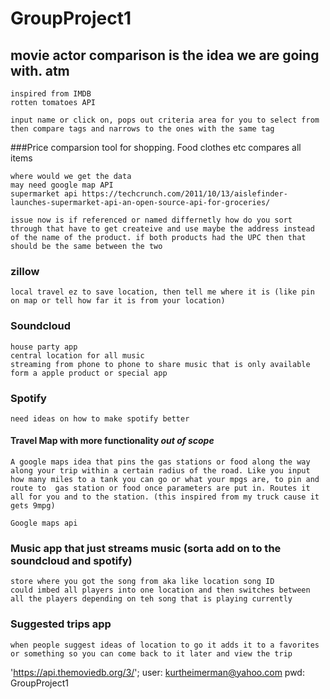 # GroupProject1


## movie actor comparison is the idea we are going with. atm
 
    inspired from IMDB
    rotten tomatoes API
 
    input name or click on, pops out criteria area for you to select from 
    then compare tags and narrows to the ones with the same tag




###Price comparsion tool for shopping. Food clothes etc compares all items

    where would we get the data
    may need google map API
    supermarket api https://techcrunch.com/2011/10/13/aislefinder-launches-supermarket-api-an-open-source-api-for-groceries/

    issue now is if referenced or named differnetly how do you sort through that have to get createive and use maybe the address instead of the name of the product. if both products had the UPC then that should be the same between the two


### zillow
    local travel ez to save location, then tell me where it is (like pin on map or tell how far it is from your location)
 
### Soundcloud
    house party app
    central location for all music
    streaming from phone to phone to share music that is only available form a apple product or special app
 
### Spotify
    need ideas on how to make spotify better


#### Travel Map with more functionality *out of scope*
    A google maps idea that pins the gas stations or food along the way along your trip within a certain radius of the road. Like you input how many miles to a tank you can go or what your mpgs are, to pin and route to  gas station or food once parameters are put in. Routes it all for you and to the station. (this inspired from my truck cause it gets 9mpg)
 
	Google maps api

### Music app that just streams music (sorta add on to the soundcloud and spotify)
    store where you got the song from aka like location song ID 
    could imbed all players into one location and then switches between all the players depending on teh song that is playing currently

### Suggested trips app
    when people suggest ideas of location to go it adds it to a favorites or something so you can come back to it later and view the trip

'https://api.themoviedb.org/3/';
user: kurtheimerman@yahoo.com
pwd: GroupProject1


